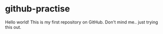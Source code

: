 # github-practise
Hello world!
This is my first repository on GitHub.
Don't mind me.. just trying this out. 
